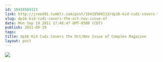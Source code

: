 ```yaml
---
id: 10418504113
link: http://jreed91.tumblr.com/post/10418504113/dp16-kid-cudi-covers-the-oct-nov-issue-of
slug: dp16-kid-cudi-covers-the-oct-nov-issue-of
date: Mon Sep 19 2011 17:46:47 GMT-0500 (CDT)
publish: 2011-09-19
tags: 
title: dp16 Kid Cudi Covers the Oct/Nov Issue of Complex Magazine
layout: post
---
```



![](http://25.media.tumblr.com/tumblr_lrs1bqyrPs1qan9vso1_1280.jpg)

